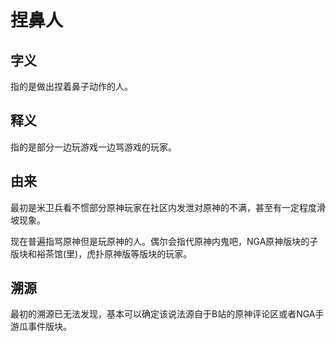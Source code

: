 # 捏鼻人

## 字义
指的是做出捏着鼻子动作的人。

## 释义
指的是部分一边玩游戏一边骂游戏的玩家。

## 由来
最初是米卫兵看不惯部分原神玩家在社区内发泄对原神的不满，甚至有一定程度滑坡现象。

现在普遍指骂原神但是玩原神的人。偶尔会指代原神内鬼吧，NGA原神版块的子版块和裕茶馆(里)，虎扑原神版等版块的玩家。

## 溯源
最初的溯源已无法发现，基本可以确定该说法源自于B站的原神评论区或者NGA手游瓜事件版块。